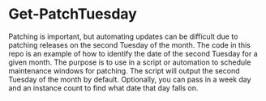 # Get-PatchTuesday
Patching is important, but automating updates can be difficult due to patching releases on the second Tuesday of the month.  The code in this repo is an example of how to identify the date of the second Tuesday for a given month.  The purpose is to use in a script or automation to schedule maintenance windows for patching.   The script will output the second Tuesday of the month by default.   Optionally, you can pass in a week day and an instance count to find what date that day falls on.
